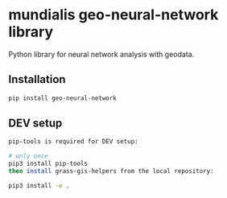 # mundialis geo-neural-network library

Python library for neural network analysis with geodata.

## Installation

```bash
pip install geo-neural-network
```

## DEV setup

```bash
pip-tools is required for DEV setup:

# only once
pip3 install pip-tools
then install grass-gis-helpers from the local repository:

pip3 install -e .
```